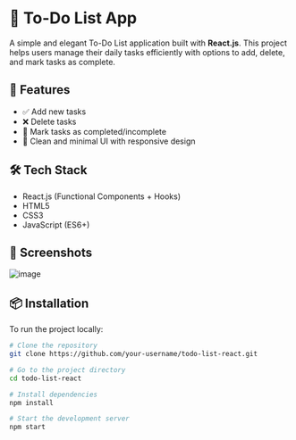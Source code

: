 # 📝 To-Do List App

A simple and elegant To-Do List application built with **React.js**. This project helps users manage their daily tasks efficiently with options to add, delete, and mark tasks as complete.

## 🚀 Features

- ✅ Add new tasks
- ❌ Delete tasks
- 🔁 Mark tasks as completed/incomplete
- 🧼 Clean and minimal UI with responsive design

## 🛠️ Tech Stack

- React.js (Functional Components + Hooks)
- HTML5
- CSS3 
- JavaScript (ES6+)

## 📸 Screenshots

![image](https://github.com/user-attachments/assets/51339430-cb9e-4c50-9523-af9694eddebc)



## 📦 Installation

To run the project locally:

```bash
# Clone the repository
git clone https://github.com/your-username/todo-list-react.git

# Go to the project directory
cd todo-list-react

# Install dependencies
npm install

# Start the development server
npm start
